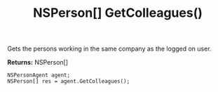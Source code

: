 ﻿---
uid: crmscript_ref_NSPersonAgent_GetColleagues
title: NSPerson[] GetColleagues()
intellisense: NSPersonAgent.GetColleagues
keywords: NSPersonAgent, GetColleagues
so.topic: reference
---

Gets the persons working in the same company as the logged on user.


**Returns:** NSPerson[]

```crmscript
NSPersonAgent agent;
NSPerson[] res = agent.GetColleagues();
```

